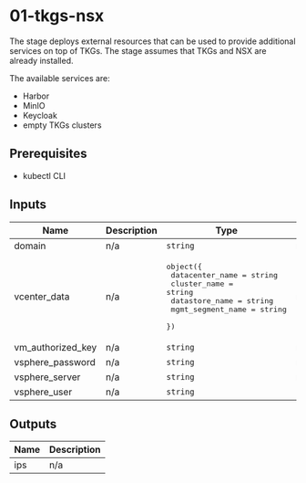 # 01-tkgs-nsx

The stage deploys external resources that can be used to provide additional services on top of TKGs. The stage assumes that TKGs and NSX are already installed.

The available services are:
* Harbor
* MinIO
* Keycloak
* empty TKGs clusters

## Prerequisites

* kubectl CLI

<!-- BEGIN_TF_DOCS -->
<!-- This section will be overridden by terraform-docs. Do not change it.-->

## Inputs

| Name | Description | Type | Default | Required |
|------|-------------|------|---------|:--------:|
| domain | n/a | `string` | n/a | yes |
| vcenter\_data | n/a | <pre>object({<br>    datacenter_name = string<br>    cluster_name = string<br>    datastore_name = string<br>    mgmt_segment_name = string<br>  })</pre> | n/a | yes |
| vm\_authorized\_key | n/a | `string` | n/a | yes |
| vsphere\_password | n/a | `string` | n/a | yes |
| vsphere\_server | n/a | `string` | n/a | yes |
| vsphere\_user | n/a | `string` | `"administrator@vsphere.local"` | no |

## Outputs

| Name | Description |
|------|-------------|
| ips | n/a |
<!-- END_TF_DOCS -->